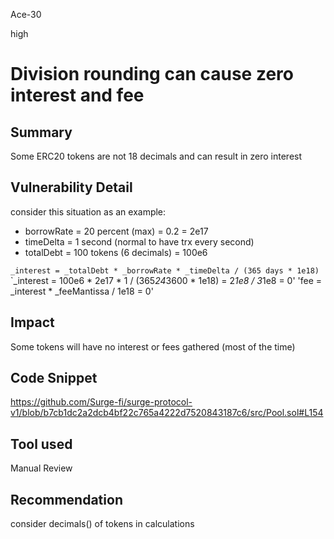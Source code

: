 Ace-30

high

# Division rounding can cause zero interest and fee

## Summary
Some ERC20 tokens are not 18 decimals and can result in zero interest

## Vulnerability Detail
consider this situation as an example:

- borrowRate = 20 percent (max) = 0.2 = 2e17
- timeDelta = 1 second (normal to have trx every second)
- totalDebt = 100 tokens (6 decimals) = 100e6

`_interest = _totalDebt * _borrowRate * _timeDelta / (365 days * 1e18)`
`_interest = 100e6 * 2e17 * 1 / (365*24*3600 * 1e18)  = 2*1e8 / 3*1e8 = 0'
'fee = _interest * _feeMantissa / 1e18 = 0'

## Impact
Some tokens will have no interest or fees gathered (most of the time)

## Code Snippet
https://github.com/Surge-fi/surge-protocol-v1/blob/b7cb1dc2a2dcb4bf22c765a4222d7520843187c6/src/Pool.sol#L154

## Tool used

Manual Review

## Recommendation
consider decimals() of tokens in calculations